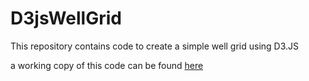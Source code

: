 # D3jsWellGrid
This repository contains code to create a simple well grid using D3.JS

a working copy of this code can be found [here](http://www.jamesdavidtodd.com/code/d3wellgridtest)


